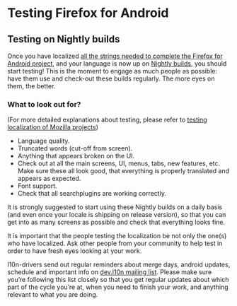 # Testing Firefox for Android

## Testing on Nightly builds

Once you have localized [all the strings needed to complete the Firefox for Android project](how_to_localize.md), and your language is now up on [Nightly builds](https://play.google.com/store/apps/details?id=org.mozilla.fenix), you should start testing! This is the moment to engage as much people as possible: have them use and check-out these builds regularly. The more eyes on them, the better.

### What to look out for?

(For more detailed explanations about testing, please refer to [testing localization of Mozilla projects](l10n_testing.md))

* Language quality.
* Truncated words (cut-off from screen).
* Anything that appears broken on the UI.
* Check out at all the main screens, UI, menus, tabs, new features, etc. Make sure these all look good, that everything is properly translated and appears as expected.
* Font support.
* Check that all searchplugins are working correctly.

It is strongly suggested to start using these Nightly builds on a daily basis (and even once your locale is shipping on release version), so that you can get into as many screens as possible and check that everything looks fine.

It is important that the people testing the localization be not only the one(s) who have localized. Ask other people from your community to help test in order to have fresh eyes looking at your work.

l10n-drivers send out regular reminders about merge days, android updates, schedule and important info on [dev.l10n mailing list](https://lists.mozilla.org/listinfo/dev-l10n). Please make sure you’re following this list closely so that you get regular updates about which part of the cycle you’re at, when you need to finish your work, and anything relevant to what you are doing.
